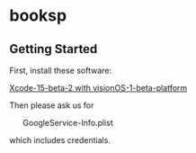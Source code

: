 # booksp

## Getting Started

First, install these software:

[Xcode-15-beta-2 with visionOS-1-beta-platform](https://developer.apple.com/download/all/?q=xcode%2015)

Then please ask us for <ul>GoogleService-Info.plist</ul> which includes credentials.  
